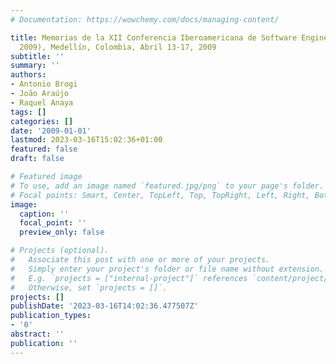 ```yaml
---
# Documentation: https://wowchemy.com/docs/managing-content/

title: Memorias de la XII Conferencia Iberoamericana de Software Engineering (CIbSE
  2009), Medellín, Colombia, Abril 13-17, 2009
subtitle: ''
summary: ''
authors:
- Antonio Brogi
- João Araújo
- Raquel Anaya
tags: []
categories: []
date: '2009-01-01'
lastmod: 2023-03-16T15:02:36+01:00
featured: false
draft: false

# Featured image
# To use, add an image named `featured.jpg/png` to your page's folder.
# Focal points: Smart, Center, TopLeft, Top, TopRight, Left, Right, BottomLeft, Bottom, BottomRight.
image:
  caption: ''
  focal_point: ''
  preview_only: false

# Projects (optional).
#   Associate this post with one or more of your projects.
#   Simply enter your project's folder or file name without extension.
#   E.g. `projects = ["internal-project"]` references `content/project/deep-learning/index.md`.
#   Otherwise, set `projects = []`.
projects: []
publishDate: '2023-03-16T14:02:36.477507Z'
publication_types:
- '0'
abstract: ''
publication: ''
---
```

